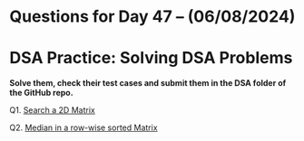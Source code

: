 # Questions for Day 47 – (06/08/2024)
# DSA Practice: Solving DSA Problems


**Solve them, check their test cases and submit them in the DSA folder of the GitHub repo.**

Q1. [Search a 2D Matrix](https://leetcode.com/problems/search-a-2d-matrix/description/)

Q2. [Median in a row-wise sorted Matrix](https://www.geeksforgeeks.org/problems/median-in-a-row-wise-sorted-matrix1527/1)
